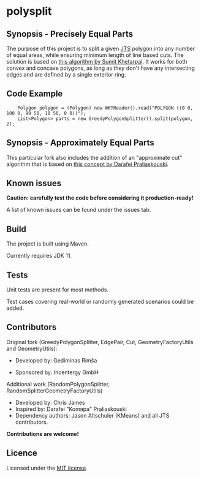 # polysplit

## Synopsis - Precisely Equal Parts

The purpose of this project is to split a given [JTS](http://www.vividsolutions.com/jts/JTSHome.htm) polygon into any 
number of equal areas, while ensuring minimum length of line based cuts. The solution is based on 
[this algorithm by Sumit Khetarpal](http://www.khetarpal.org/polygon-splitting/). It works for both convex and concave 
polygons, as long as they don't have any intersecting edges and are defined by a single exterior ring.

## Code Example
```
    Polygon polygon = (Polygon) new WKTReader().read("POLYGON ((0 0, 100 0, 90 50, 10 50, 0 0))");
    List<Polygon> parts = new GreedyPolygonSplitter().split(polygon, 2);
```

## Synopsis - Approximately Equal Parts

This particular fork also includes the addition of an "approximate cut" algorithm that is based on 
[this concept by Darafei Praliaskouski](https://lists.osgeo.org/pipermail/postgis-users/2018-June/042795.html).

## Known issues

**Caution: carefully test the code before considering it production-ready!**

A list of known issues can be found under the issues tab.

## Build

The project is built using Maven.

Currently requires JDK 11.

## Tests

Unit tests are present for most methods.

Test cases covering real-world or randomly generated scenarios could be added.

## Contributors

Original fork (GreedyPolygonSplitter, EdgePair, Cut,
GeometryFactoryUtils and GeometryUtils):

* Developed by: Gediminas Rimša

* Sponsored by: Incentergy GmbH

Additional work (RandomPolygonSplitter, RandomSplitterGeometryFactoryUtils)

* Developed by: Chris James
* Inspired by: Darafei "Komяpa" Praliaskouski
* Dependency authors: Jason Altschuler (KMeans) and all JTS contributors.

**Contributions are welcome!**

## Licence

Licensed under the [MIT license](https://github.com/grimsa/polysplit/blob/master/LICENSE).